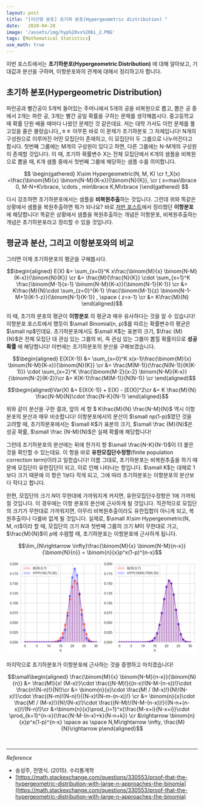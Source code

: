 ```yaml
---
layout: post
title: "[이산형 분포] 초기하 분포(Hypergeometric distribution) "
date:   2020-04-20
image: '/assets/img/hyp%20vs%20bi_2.PNG'
tags: [Mathematical Statistics]
use_math: true
---
```


이번 포스트에서는 **초기하분포(Hypergeometric Distribution)** 에 대해 알아보고, 기대값과 분산을 구하며, 이항분포와의 관계에 대해서 정리하고자 합니다.
<br>

##  초기하 분포(Hypergeometric Distribution)

파란공과 빨간공이 5개씩 들어있는 주머니에서 5개의 공을 비복원으로 뽑고, 뽑은 공 중에서 2개는 파란 공, 3개는 빨간 공일 확률을 구하는 문제를 생각해봅시다. 중고등학교 때 확률 단원 배울 때마다 나왔던 문제인 것 같은데요. 저는 대학 가서도 이런 문제를 풀고있을 줄은 몰랐습니다,,ㅎㅎ 아무튼 바로 이 문제가 초기하분포 그 자체입니다! N개의 구성원으로 이루어진 어떤 모집단이 존재하고, 이 모집단이 두 그룹으로 나누어진다고 합시다. 첫번째 그룹에는 M개의 구성원이 있다고 하면, 다른 그룹에는 N-M개의 구성원이 존재할 것입니다. 이 때, 초기하 확률변수 X는 전체 모집단에서 K개의 샘플을 비복원으로 뽑을 때, K개 샘플 중에서 첫번째 그룹에 해당하는 샘플 수를 의미합니다.

$$ \begin{gathered} X\sim Hypergeometric(N, M, K) \cr  f_X(x) =\frac{\binom{M}{x} \binom{N-M}{K-x}}{\binom{N}{K}}, \cr ( x=max\lbrace 0, M-N+K\rbrace, \cdots , min\lbrace K,M\rbrace )\end{gathered} $$

다시 강조하면 초기하분포에서는 샘플을 **비복원추출**하는 것입니다. 그런데 위와 똑같은 상황에서 샘플을 복원추출하면 뭐가 되나요? 바로 [저번 포스트](https://soohee410.github.io/discrete_dist1)에서 정리했던 **이항분포** 에 해당합니다! 똑같은 상황에서 샘플을 복원추출하는 개념은 이항분포, 비복원추출하는 개념은 초기하분포라고 정리할 수 있을 것입니다.
<br>

## 평균과 분산, 그리고 이항분포와의 비교

그러면 이제 초기하분포의 평균을 구해봅시다.

$$\begin{aligned} E(X) &= \sum_{x=0}^K x\frac{\binom{M}{x} \binom{N-M}{K-x}}{\binom{N}{K}} \cr &=  \frac{M}{\frac{N}{K}} \cdot \sum_{x=1}^K \frac{\binom{M-1}{x-1} \binom{N-M}{K-x}}{\binom{N-1}{K-1}} \cr
&= K\frac{M}{N}\cdot \sum_{z=0}^{K-1} \frac{\binom{M-1}{z} \binom{N-1-M+1}{K-1-z}}{\binom{N-1}{K-1}} , \space ( z=x-1)
\cr &= K\frac{M}{N} \end{aligned}$$

이 때, 초기하 분포의 평균이 **이항분포** 의 평균과 매우 유사하다는 것을 알 수 있습니다! 이항분포 포스트에서 했듯이 $\small Binomial(n, p)$를 따르는 확률변수의 평균은 $\small np$인데요. 초기하분포에서도 $\small K$는 표본의 크기, $\frac {M}{N}$은 전체 모집단 대 관심 있는 그룹의 비, 즉 관심 있는 그룹이 뽑힐 확률이므로 **성공 확률** 에 해당합니다! 이번에는 초기하분포의 분산을 구해보겠습니다.

$$\begin{aligned} E(X(X-1)) &= \sum_{x=0}^K x(x-1)\frac{\binom{M}{x} \binom{N-M}{K-x}}{\binom{N}{K}}   \cr &=  \frac{M(M-1)}{\frac{N(N-1)}{K(K-1)}} \cdot \sum_{x=2}^K \frac{\binom{M-2}{x-2} \binom{N-M}{K-x}}{\binom{N-2}{K-2}}\cr
&= K(K-1)\frac{M(M-1)}{N(N-1)}  \cr \end{aligned}$$

$$\begin{aligned}Var(X) &= E(X(X-1)) + E(X) - [E(X)]^2\cr
&= K \frac{M}{N} \frac{N-M}{N}\cdot \frac{N-K}{N-1} \end{aligned}$$

위와 같이 분산을 구한 결과, 앞의  세 항 $ K\frac{M}{N} \frac{N-M}{N}$ 역시 이항 분포의 분산과 매우 비슷합니다! 이항분포에서의 분산이 $\small np(1-p)$였던 것을 고려할 때, 초기하분포에서는 $\small K$가 표본의 크기, $\small \frac {M}{N}$은 성공 확률, $\small \frac {N-M}{N}$은 실패 확률에 해당합니다!

그런데 초기하분포의 분산에는 뒤에 한가지 항 $\small \frac{N-K}{N-1}$이 더 붙은 것을 확인할 수 있는데요. 이 항을 바로 **유한모집단수정항**(finite population correction term)이라고 일컫습니다! 이름 그대로, 초기하분포는 비복원추출을 하기 때문에 모집단이 유한집단이 되고, 이로 인해 나타나는 항입니다. $\small K$는 대체로 1보다 크기 때문에 이 항은 1보다 작게 되고, 그에 따라 초기하분포는 이항분포의 분산보다 작다고 합니다.

한편,  모집단의 크기 $N$이 무한대에 가까워지게 커지면, 유한모집단수정항은 1에 가까워질 것입니다. 이 경우에는 이항 분포의 분산에 근사하게 될 것입니다. 직관적으로 모집단의 크기가 무한대로 가까워지면, 아무리 비복원추출이라도 유한집합이 아니게 되고, 복원추출이나 다를바 없게 될 것입니다. 실제로, $\small X\sim Hypergeometric(N, M, n)$이라 할 때,  모집단의 크기 $N$과 첫번째 그룹의 크기 $M$이 무한대로 가고, $\frac{M}{N}$이 $p$에 수렴할 때, 초기하분포는 이항분포에 근사하게 됩니다.

$$\lim_{N\rightarrow \infty}\frac{\binom{M}{x} \binom{N-M}{n-x}}{\binom{N}{n}} = \binom{n}{x}p^x(1-p)^{n-x}$$

<img src='/assets/img/hyp%20vs%20bi_2.PNG' width='700px'>

마지막으로 초기하분포가 이항분포에 근사하는 것을 증명하고 마치겠습니다!

$$\small\begin{aligned} \frac{\binom{M}{x} \binom{N-M}{n-x}}{\binom{N}{n}} &= \frac{M!}{x! (M-x)!}\cdot \frac{(N-M)!}{(n-x)!(N-M-(n-x))!}\cdot \frac{n!(N-n)!}{N!}\cr &= \binom{n}{x}\cdot \frac{M! / (M-x)!}{N!/(N-x)!}\cdot \frac{(N-m)!(N-n)!}{(N-x)!(N-m-(n-x))!} \cr &=  \binom{n}{x}\cdot \frac{M! / (M-x)!}{N!/(N-x)!}\cdot \frac{(N-M)!/(N-M-(n-x))!}{(N-n+(n-x))!/(N-n)!}\cr &=\binom{n}{x}\prod_{i=1}^x{\frac{M-x+i}{N-x+i}}\cdot \prod_{k=1}^{n-x}{\frac{N-M-(n-x)+k}{N-n+k}} \cr &\rightarrow \binom{n}{x}p^x(1-p)^{n-x} \space as \space N,M\rightarrow \infty, \frac{M}{N}\rightarrow p\end{aligned}$$

<br>

---

$Reference$

-  송성주, 전명식. (2015). 수리통계학
- [https://math.stackexchange.com/questions/330553/proof-that-the-hypergeometric-distribution-with-large-n-approaches-the-binomia](https://math.stackexchange.com/questions/330553/proof-that-the-hypergeometric-distribution-with-large-n-approaches-the-binomia)
